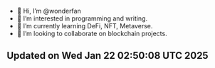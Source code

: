- 👋 Hi, I’m @wonderfan
- 👀 I’m interested in programming and writing.
- 🌱 I’m currently learning DeFi, NFT, Metaverse.
- 💞️ I’m looking to collaborate on blockchain projects.
## Updated on Wed Jan 22 02:50:08 UTC 2025
